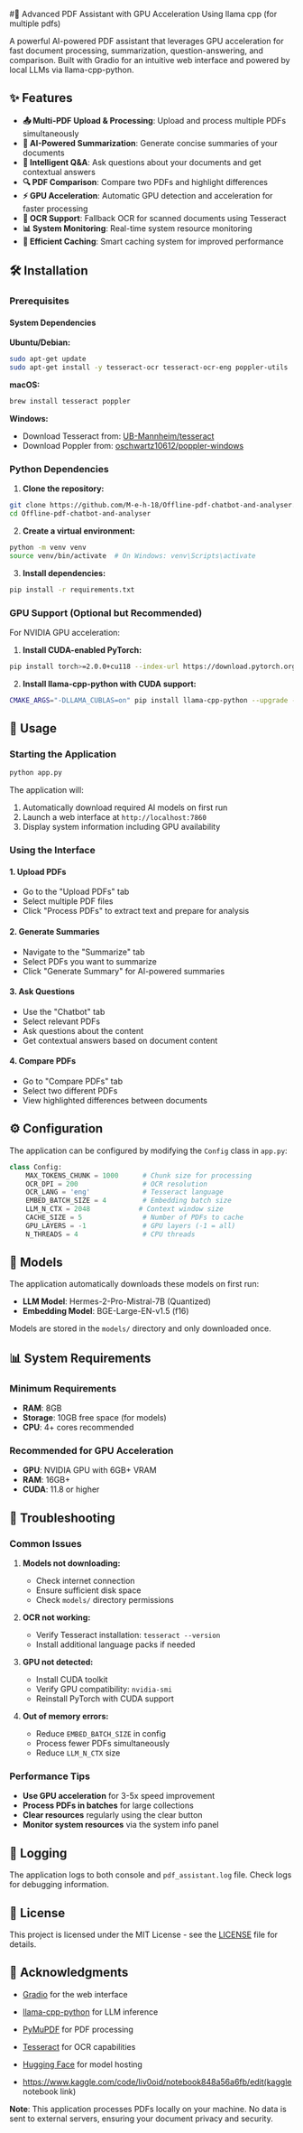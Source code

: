 #🚀 Advanced PDF Assistant with GPU Acceleration
Using llama cpp (for multiple pdfs)

A powerful AI-powered PDF assistant that leverages GPU acceleration for fast document processing, summarization, question-answering, and comparison. Built with Gradio for an intuitive web interface and powered by local LLMs via llama-cpp-python.

## ✨ Features

- **📤 Multi-PDF Upload & Processing**: Upload and process multiple PDFs simultaneously
- **🧠 AI-Powered Summarization**: Generate concise summaries of your documents
- **💬 Intelligent Q&A**: Ask questions about your documents and get contextual answers
- **🔍 PDF Comparison**: Compare two PDFs and highlight differences
- **⚡ GPU Acceleration**: Automatic GPU detection and acceleration for faster processing
- **🔄 OCR Support**: Fallback OCR for scanned documents using Tesseract
- **📊 System Monitoring**: Real-time system resource monitoring
- **🎯 Efficient Caching**: Smart caching system for improved performance

## 🛠️ Installation

### Prerequisites

#### System Dependencies

**Ubuntu/Debian:**
```bash
sudo apt-get update
sudo apt-get install -y tesseract-ocr tesseract-ocr-eng poppler-utils
```

**macOS:**
```bash
brew install tesseract poppler
```

**Windows:**
- Download Tesseract from: [UB-Mannheim/tesseract](https://github.com/UB-Mannheim/tesseract/wiki)
- Download Poppler from: [oschwartz10612/poppler-windows](https://github.com/oschwartz10612/poppler-windows/releases/)

### Python Dependencies

1. **Clone the repository:**
```bash
git clone https://github.com/M-e-h-18/Offline-pdf-chatbot-and-analyser.git
cd Offline-pdf-chatbot-and-analyser
```

2. **Create a virtual environment:**
```bash
python -m venv venv
source venv/bin/activate  # On Windows: venv\Scripts\activate
```

3. **Install dependencies:**
```bash
pip install -r requirements.txt
```

### GPU Support (Optional but Recommended)

For NVIDIA GPU acceleration:

1. **Install CUDA-enabled PyTorch:**
```bash
pip install torch>=2.0.0+cu118 --index-url https://download.pytorch.org/whl/cu118
```

2. **Install llama-cpp-python with CUDA support:**
```bash
CMAKE_ARGS="-DLLAMA_CUBLAS=on" pip install llama-cpp-python --upgrade --force-reinstall --no-cache-dir
```

## 🚀 Usage

### Starting the Application

```bash
python app.py
```

The application will:
1. Automatically download required AI models on first run
2. Launch a web interface at `http://localhost:7860`
3. Display system information including GPU availability

### Using the Interface

#### 1. Upload PDFs
- Go to the "Upload PDFs" tab
- Select multiple PDF files
- Click "Process PDFs" to extract text and prepare for analysis

#### 2. Generate Summaries
- Navigate to the "Summarize" tab
- Select PDFs you want to summarize
- Click "Generate Summary" for AI-powered summaries

#### 3. Ask Questions
- Use the "Chatbot" tab
- Select relevant PDFs
- Ask questions about the content
- Get contextual answers based on document content

#### 4. Compare PDFs
- Go to "Compare PDFs" tab
- Select two different PDFs
- View highlighted differences between documents

## ⚙️ Configuration

The application can be configured by modifying the `Config` class in `app.py`:

```python
class Config:
    MAX_TOKENS_CHUNK = 1000      # Chunk size for processing
    OCR_DPI = 200                # OCR resolution
    OCR_LANG = 'eng'             # Tesseract language
    EMBED_BATCH_SIZE = 4         # Embedding batch size
    LLM_N_CTX = 2048            # Context window size
    CACHE_SIZE = 5               # Number of PDFs to cache
    GPU_LAYERS = -1              # GPU layers (-1 = all)
    N_THREADS = 4                # CPU threads
```

## 🔧 Models

The application automatically downloads these models on first run:

- **LLM Model**: Hermes-2-Pro-Mistral-7B (Quantized)
- **Embedding Model**: BGE-Large-EN-v1.5 (f16)

Models are stored in the `models/` directory and only downloaded once.

## 📊 System Requirements

### Minimum Requirements
- **RAM**: 8GB
- **Storage**: 10GB free space (for models)
- **CPU**: 4+ cores recommended

### Recommended for GPU Acceleration
- **GPU**: NVIDIA GPU with 6GB+ VRAM
- **RAM**: 16GB+
- **CUDA**: 11.8 or higher

## 🐛 Troubleshooting

### Common Issues

1. **Models not downloading:**
   - Check internet connection
   - Ensure sufficient disk space
   - Check `models/` directory permissions

2. **OCR not working:**
   - Verify Tesseract installation: `tesseract --version`
   - Install additional language packs if needed

3. **GPU not detected:**
   - Install CUDA toolkit
   - Verify GPU compatibility: `nvidia-smi`
   - Reinstall PyTorch with CUDA support

4. **Out of memory errors:**
   - Reduce `EMBED_BATCH_SIZE` in config
   - Process fewer PDFs simultaneously
   - Reduce `LLM_N_CTX` size

### Performance Tips

- **Use GPU acceleration** for 3-5x speed improvement
- **Process PDFs in batches** for large collections
- **Clear resources** regularly using the clear button
- **Monitor system resources** via the system info panel

## 📝 Logging

The application logs to both console and `pdf_assistant.log` file. Check logs for debugging information.



## 📄 License

This project is licensed under the MIT License - see the [LICENSE](LICENSE) file for details.

## 🙏 Acknowledgments

- [Gradio](https://gradio.app/) for the web interface
- [llama-cpp-python](https://github.com/abetlen/llama-cpp-python) for LLM inference
- [PyMuPDF](https://pymupdf.readthedocs.io/) for PDF processing
- [Tesseract](https://github.com/tesseract-ocr/tesseract) for OCR capabilities
- [Hugging Face](https://huggingface.co/) for model hosting

- https://www.kaggle.com/code/liv0oid/notebook848a56a6fb/edit(kaggle notebook link)




**Note**: This application processes PDFs locally on your machine. No data is sent to external servers, ensuring your document privacy and security.
